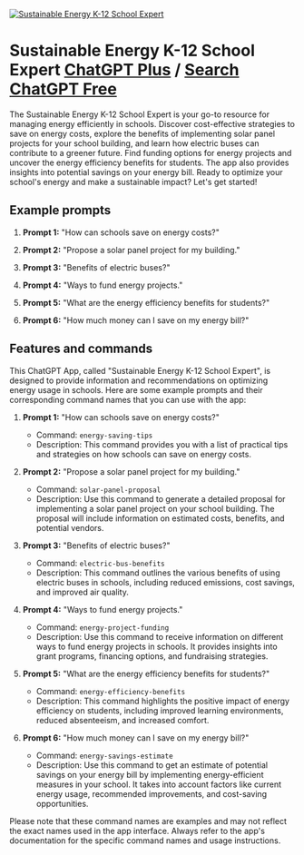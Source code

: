 
[![Sustainable Energy K-12 School Expert](https://files.oaiusercontent.com/file-YUiJAS5GUyyRANBIM11rabdG?se=2123-10-17T22%3A49%3A57Z&sp=r&sv=2021-08-06&sr=b&rscc=max-age%3D31536000%2C%20immutable&rscd=attachment%3B%20filename%3De387ec41-0836-4267-9404-5381d5e83d48.png&sig=m6ieRoqGjj1z9A5vWO9Injqa/rVDGWoJyESk8TbqwwE%3D)](https://chat.openai.com/g/g-MbaESr1Vb-sustainable-energy-k-12-school-expert)

# Sustainable Energy K-12 School Expert [ChatGPT Plus](https://chat.openai.com/g/g-MbaESr1Vb-sustainable-energy-k-12-school-expert) / [Search ChatGPT Free](https://gptcall.net/index.html#/?search=Sustainable%20Energy%20K-12%20School%20Expert)

The Sustainable Energy K-12 School Expert is your go-to resource for managing energy efficiently in schools. Discover cost-effective strategies to save on energy costs, explore the benefits of implementing solar panel projects for your school building, and learn how electric buses can contribute to a greener future. Find funding options for energy projects and uncover the energy efficiency benefits for students. The app also provides insights into potential savings on your energy bill. Ready to optimize your school's energy and make a sustainable impact? Let's get started!

## Example prompts

1. **Prompt 1:** "How can schools save on energy costs?"

2. **Prompt 2:** "Propose a solar panel project for my building."

3. **Prompt 3:** "Benefits of electric buses?"

4. **Prompt 4:** "Ways to fund energy projects."

5. **Prompt 5:** "What are the energy efficiency benefits for students?"

6. **Prompt 6:** "How much money can I save on my energy bill?"

## Features and commands

This ChatGPT App, called "Sustainable Energy K-12 School Expert", is designed to provide information and recommendations on optimizing energy usage in schools. Here are some example prompts and their corresponding command names that you can use with the app:

1. **Prompt 1:** "How can schools save on energy costs?"
   - Command: `energy-saving-tips`
   - Description: This command provides you with a list of practical tips and strategies on how schools can save on energy costs.

2. **Prompt 2:** "Propose a solar panel project for my building."
   - Command: `solar-panel-proposal`
   - Description: Use this command to generate a detailed proposal for implementing a solar panel project on your school building. The proposal will include information on estimated costs, benefits, and potential vendors.

3. **Prompt 3:** "Benefits of electric buses?"
   - Command: `electric-bus-benefits`
   - Description: This command outlines the various benefits of using electric buses in schools, including reduced emissions, cost savings, and improved air quality.

4. **Prompt 4:** "Ways to fund energy projects."
   - Command: `energy-project-funding`
   - Description: Use this command to receive information on different ways to fund energy projects in schools. It provides insights into grant programs, financing options, and fundraising strategies.

5. **Prompt 5:** "What are the energy efficiency benefits for students?"
   - Command: `energy-efficiency-benefits`
   - Description: This command highlights the positive impact of energy efficiency on students, including improved learning environments, reduced absenteeism, and increased comfort.

6. **Prompt 6:** "How much money can I save on my energy bill?"
   - Command: `energy-savings-estimate`
   - Description: Use this command to get an estimate of potential savings on your energy bill by implementing energy-efficient measures in your school. It takes into account factors like current energy usage, recommended improvements, and cost-saving opportunities.

Please note that these command names are examples and may not reflect the exact names used in the app interface. Always refer to the app's documentation for the specific command names and usage instructions.



